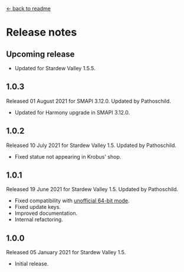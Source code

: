 ﻿﻿[← back to readme](README.md)

# Release notes
## Upcoming release
* Updated for Stardew Valley 1.5.5.

## 1.0.3
Released 01 August 2021 for SMAPI 3.12.0. Updated by Pathoschild.

* Updated for Harmony upgrade in SMAPI 3.12.0.

## 1.0.2
Released 10 July 2021 for Stardew Valley 1.5. Updated by Pathoschild.

* Fixed statue not appearing in Krobus' shop.

## 1.0.1
Released 19 June 2021 for Stardew Valley 1.5. Updated by Pathoschild.

* Fixed compatibility with [unofficial 64-bit mode](https://stardewvalleywiki.com/Modding:Migrate_to_64-bit_on_Windows).
* Fixed update keys.
* Improved documentation.
* Internal refactoring.

## 1.0.0
Released 05 January 2021 for Stardew Valley 1.5.

* Initial release.
